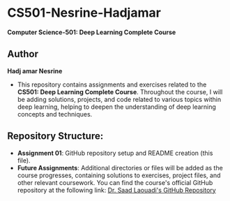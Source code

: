 # CS501-Nesrine-Hadjamar
**Computer Science-501: Deep Learning Complete Course**
## Author
 **Hadj amar Nesrine**
- This repository contains assignments and exercises related to the **CS501: Deep Learning Complete Course**. Throughout the course, I will be adding solutions, projects, and code related to various topics within deep learning, helping to deepen the understanding of deep learning concepts and techniques.
## Repository Structure:
- **Assignment 01**: GitHub repository setup and README creation (this file).
- **Future Assignments**: Additional directories or files will be added as the course progresses, containing solutions to exercises, project files, and other relevant coursework.
You can find the course's official GitHub repository at the following link:
[Dr. Saad Laouadi's GitHub Repository](https://github.com/dr-saad-la/CS501-Deep-Learning-Complete-Course)
